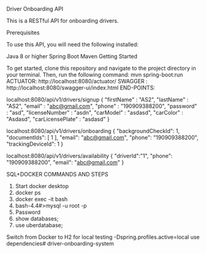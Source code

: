 Driver Onboarding API

This is a RESTful API for onboarding drivers.

Prerequisites

To use this API, you will need the following installed:

Java 8 or higher
Spring Boot
Maven
Getting Started

To get started, clone this repository and navigate to the project directory in your terminal. Then, run the following command:
mvn spring-boot:run
ACTUATOR: http://localhost:8080/actuator/
SWAGGER : http://localhost:8080/swagger-ui/index.html
END-POINTS:

localhost:8080/api/v1/drivers/signup
{
"firstName" : "AS2",
"lastName" : "AS2",
"email" : "abc@gmail.com",
"phone" : "190909388200",
"password" : "asd",
"licenseNumber" : "asdn",
"carModel" : "asdasd",
"carColor" : "Asdasd",
"carLicensePlate" : "asdasd"
}

localhost:8080/api/v1/drivers/onboarding
{
"backgroundCheckId": 1,
"documentIds": [
1
],
"email": "abc@gmail.com",
"phone": "190909388200",
"trackingDeviceId": 1
}

localhost:8080/api/v1/drivers/availability
{
"driverId":"1",
"phone": "190909388200",
"email": "abc@gmail.com"
}


SQL+DOCKER COMMANDS AND STEPS
1. Start docker desktop
3. docker ps
4. docker exec -it <CONTAINER ID> bash
5. bash-4.4#>mysql -u root -p
6. Password
7. show databases;
8. use uberdatabase;

Switch from Docker to H2 for local testing
-Dspring.profiles.active=local
use <!-- Spring Data JPA using H2 --> dependencies# driver-onboarding-system
